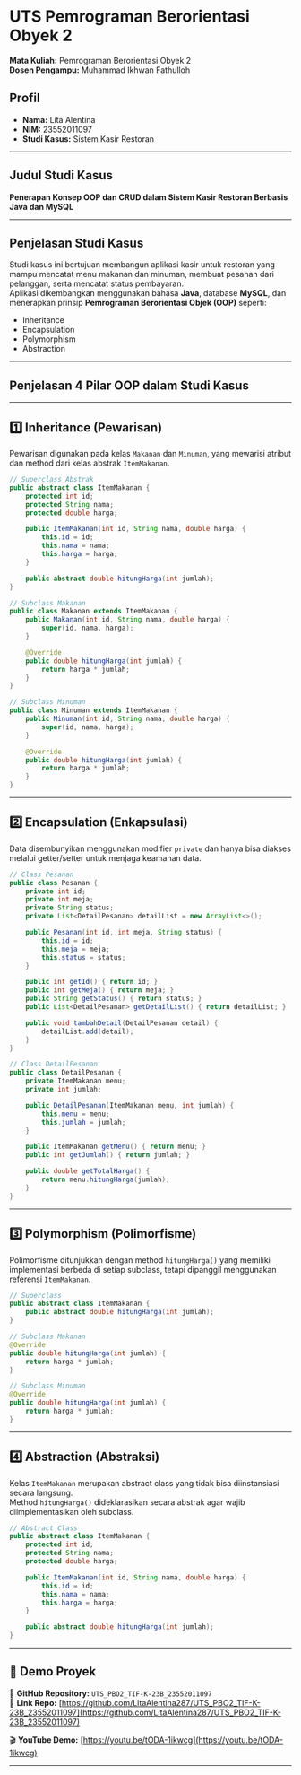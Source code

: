 
# UTS Pemrograman Berorientasi Obyek 2

**Mata Kuliah:** Pemrograman Berorientasi Obyek 2  
**Dosen Pengampu:** Muhammad Ikhwan Fathulloh

## Profil

- **Nama:** Lita Alentina  
- **NIM:** 23552011097  
- **Studi Kasus:** Sistem Kasir Restoran

---

## Judul Studi Kasus

**Penerapan Konsep OOP dan CRUD dalam Sistem Kasir Restoran Berbasis Java dan MySQL**

---

## Penjelasan Studi Kasus

Studi kasus ini bertujuan membangun aplikasi kasir untuk restoran yang mampu mencatat menu makanan dan minuman, membuat pesanan dari pelanggan, serta mencatat status pembayaran.  
Aplikasi dikembangkan menggunakan bahasa **Java**, database **MySQL**, dan menerapkan prinsip **Pemrograman Berorientasi Objek (OOP)** seperti:

- Inheritance  
- Encapsulation  
- Polymorphism  
- Abstraction  

---

## Penjelasan 4 Pilar OOP dalam Studi Kasus

---

## 1️⃣ Inheritance (Pewarisan)

Pewarisan digunakan pada kelas `Makanan` dan `Minuman`, yang mewarisi atribut dan method dari kelas abstrak `ItemMakanan`.

```java
// Superclass Abstrak
public abstract class ItemMakanan {
    protected int id;
    protected String nama;
    protected double harga;

    public ItemMakanan(int id, String nama, double harga) {
        this.id = id;
        this.nama = nama;
        this.harga = harga;
    }

    public abstract double hitungHarga(int jumlah);
}

// Subclass Makanan
public class Makanan extends ItemMakanan {
    public Makanan(int id, String nama, double harga) {
        super(id, nama, harga);
    }

    @Override
    public double hitungHarga(int jumlah) {
        return harga * jumlah;
    }
}

// Subclass Minuman
public class Minuman extends ItemMakanan {
    public Minuman(int id, String nama, double harga) {
        super(id, nama, harga);
    }

    @Override
    public double hitungHarga(int jumlah) {
        return harga * jumlah;
    }
}
```

---

## 2️⃣ Encapsulation (Enkapsulasi)

Data disembunyikan menggunakan modifier `private` dan hanya bisa diakses melalui getter/setter untuk menjaga keamanan data.

```java
// Class Pesanan
public class Pesanan {
    private int id;
    private int meja;
    private String status;
    private List<DetailPesanan> detailList = new ArrayList<>();

    public Pesanan(int id, int meja, String status) {
        this.id = id;
        this.meja = meja;
        this.status = status;
    }

    public int getId() { return id; }
    public int getMeja() { return meja; }
    public String getStatus() { return status; }
    public List<DetailPesanan> getDetailList() { return detailList; }

    public void tambahDetail(DetailPesanan detail) {
        detailList.add(detail);
    }
}
```

```java
// Class DetailPesanan
public class DetailPesanan {
    private ItemMakanan menu;
    private int jumlah;

    public DetailPesanan(ItemMakanan menu, int jumlah) {
        this.menu = menu;
        this.jumlah = jumlah;
    }

    public ItemMakanan getMenu() { return menu; }
    public int getJumlah() { return jumlah; }

    public double getTotalHarga() {
        return menu.hitungHarga(jumlah);
    }
}
```

---

## 3️⃣ Polymorphism (Polimorfisme)

Polimorfisme ditunjukkan dengan method `hitungHarga()` yang memiliki implementasi berbeda di setiap subclass, tetapi dipanggil menggunakan referensi `ItemMakanan`.

```java
// Superclass
public abstract class ItemMakanan {
    public abstract double hitungHarga(int jumlah);
}

// Subclass Makanan
@Override
public double hitungHarga(int jumlah) {
    return harga * jumlah;
}

// Subclass Minuman
@Override
public double hitungHarga(int jumlah) {
    return harga * jumlah;
}
```

---

## 4️⃣ Abstraction (Abstraksi)

Kelas `ItemMakanan` merupakan abstract class yang tidak bisa diinstansiasi secara langsung.  
Method `hitungHarga()` dideklarasikan secara abstrak agar wajib diimplementasikan oleh subclass.

```java
// Abstract Class
public abstract class ItemMakanan {
    protected int id;
    protected String nama;
    protected double harga;

    public ItemMakanan(int id, String nama, double harga) {
        this.id = id;
        this.nama = nama;
        this.harga = harga;
    }

    public abstract double hitungHarga(int jumlah);
}
```

---

## 🎥 Demo Proyek

📁 **GitHub Repository:** `UTS_PBO2_TIF-K-23B_23552011097`  
🔗 **Link Repo:** [https://github.com/LitaAlentina287/UTS_PBO2_TIF-K-23B_23552011097](https://github.com/LitaAlentina287/UTS_PBO2_TIF-K-23B_23552011097)

🎬 **YouTube Demo:** [https://youtu.be/tODA-1ikwcg](https://youtu.be/tODA-1ikwcg)

---
